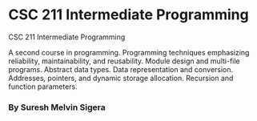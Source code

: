 # CSC 211 Intermediate Programming
CSC 211 Intermediate Programming

A second course in programming. Programming techniques emphasizing reliability, maintainability, and reusability. Module design and multi-file programs. Abstract data types. Data representation and conversion. Addresses, pointers, and dynamic storage allocation. Recursion and function parameters.

### By Suresh Melvin Sigera


